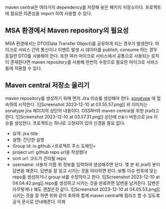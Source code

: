 maven central은 여러가지 dependency를 저장해 놓은 패키지 저장소이다. 프로젝트에 필요한 의존성을 import 하여 사용할 수 있다. 
## MSA 환경에서 Maven repository의 필요성 
MSA 환경에서는 DTO(Data Transfer Object)를 공유하게 되는 경우가 발생한다. 마이크로 서비스 간의 통신이나 이벤트 발생 시 데이터를 publish, consume 하는 경우 동일한 DTO를 사용해야 한다. 또한 여러 마이크로 서비스에서 공통으로 사용되는 로직이 존재한다면 maven repository를 사용해 한번의 수정으로 필요한 마이크로 서비스들에 적용할 수 있다. 
## Maven central 저장소 올리기 
maven repository를 생성하기 위해 먼저 Jira 이슈를 생성해야 한다. [sonatype](https://issues.sonatype.org/secure/Dashboard.jspa) 에 접속하여 시작한다. 
![[Screenshot 2023-12-10 at 03.55.57.png]]
위 이미지는 sonatype jira 페이지의 상단의 내용이다. OSSRH와 maven central을 위한 jira라고 한다. 
![[Screenshot 2023-12-10 at 03.57.31.png]]
상단에 `만들기` 버튼으로 jira 이슈를 생성한다. 프로젝트는 하나로 고정되어 있어 신경쓸 필요 없다. 
- 요약: jira title 
- 설명: 간단한 설명
- Group Id: io.github.<프로젝트 주소 도메인>
- project url: github repo url을 작성했다 
- scm url: 코드가 관리될 repo
- username: 사용자 이름 
위 정보를 입력하여 생성해주면 된다. 
몇 분 뒤 jira의 봇이 답변을 해준다. 답변을 잘 읽고 시키는 것을 따라하면 된다. 보통 이슈 번호에 맞는 repo를 생성하거나 group id를 수정하라고 한다. 
![[Screenshot 2023-12-10 at 04.04.42.png]]
repo를 생성하고 시키는 것을 완료하면 답변을 남겨준다. 답변은 아무렇게나 해도 괜찮은것 같다. 
![[Screenshot 2023-12-10 at 04.05.53.png]]
시키는 것을 잘 하면 위와 같이 축하와 함께 maven central에 릴리즈 할 수 있도록 공식 문서로 안내해준다. 이제 